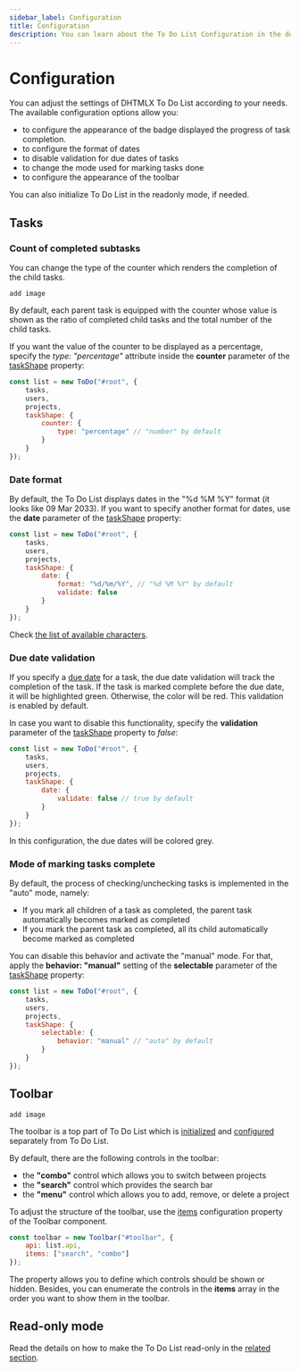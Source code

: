 ```yaml
---
sidebar_label: Configuration
title: Configuration
description: You can learn about the To Do List Configuration in the documentation of the DHTMLX JavaScript To Do List library. Browse developer guides and API reference, try out code examples and live demos, and download a free 30-day evaluation version of DHTMLX To Do List.
---
```


# Configuration

You can adjust the settings of DHTMLX To Do List according to your needs. The available configuration options allow you:
- to configure the appearance of the badge displayed the progress of task completion.
- to configure the format of dates
- to disable validation for due dates of tasks
- to change the mode used for marking tasks done
- to configure the appearance of the toolbar

You can also initialize To Do List in the readonly mode, if needed.

## Tasks

### Count of completed subtasks

You can change the type of the counter which renders the completion of the child tasks.

```todo
add image
```

By default, each parent task is equipped with the counter whose value is shown as the ratio of completed child tasks and the total number of the child tasks.

If you want the value of the counter to be displayed as a percentage, specify the *type: "percentage"* attribute inside the **counter** parameter of the [taskShape](api/configs/taskshape_config.md) property:

~~~js {5-9}
const list = new ToDo("#root", {
    tasks,
    users,
    projects,
    taskShape: {
        counter: {
            type: "percentage" // "number" by default
        }
    }
});
~~~

### Date format

By default, the To Do List displays dates in the "%d %M %Y" format (it looks like 09 Mar 2033). If you want to specify another format for dates, use the **date** parameter of the [taskShape](api/configs/taskshape_config.md) property:

~~~js {5-10}
const list = new ToDo("#root", {
    tasks,
    users,
    projects,
    taskShape: {
        date: {
            format: "%d/%m/%Y", // "%d %M %Y" by default
            validate: false
        }
    }
});
~~~

Check [the list of available characters](api/configs/taskshape_config.md#list-of-characters).

### Due date validation

If you specify a [due date](api/configs/tasks_config.md) for a task, the due date validation will track the completion of the task. If the task is marked complete before the due date, it will be highlighted green. Otherwise, the color will be red. This validation is enabled by default. 

In case you want to disable this functionality, specify the **validation** parameter of the [taskShape](api/configs/taskshape_config.md) property to *false*:

~~~js {5-10}
const list = new ToDo("#root", {
    tasks,
    users,
    projects,
    taskShape: {
        date: {
            validate: false // true by default
        }
    }
});
~~~

In this configuration, the due dates will be colored grey.

### Mode of marking tasks complete

By default, the process of checking/unchecking tasks is implemented in the "auto" mode, namely:

- If you mark all children of a task as completed, the parent task automatically becomes marked as completed 
- If you mark the parent task as completed, all its child automatically become marked as completed

You can disable this behavior and activate the "manual" mode. For that, apply the **behavior: "manual"** setting of the **selectable** parameter of the [taskShape](api/configs/taskshape_config.md) property:

~~~js {5-9}
const list = new ToDo("#root", {
    tasks,
    users,
    projects,
    taskShape: {
        selectable: {
            behavior: "manual" // "auto" by default
        }
    }
});
~~~

## Toolbar

```todo
add image
```

The toolbar is a top part of To Do List which is [initialized](guides/initialization.md#initialize-toolbar) and [configured](category/toolbar-properties.md) separately from To Do List.

By default, there are the following controls in the toolbar:

- the **"combo"** control which allows you to switch between projects
- the **"search"** control which provides the search bar
- the **"menu"** control which allows you to add, remove, or delete a project

To adjust the structure of the toolbar, use the [items](api/toolbar_api/configs/items_config.md) configuration property of the Toolbar component. 

~~~js
const toolbar = new Toolbar("#toolbar", {
    api: list.api,
    items: ["search", "combo"]
});
~~~

The property allows you to define which controls should be shown or hidden. Besides, you can enumerate the controls in the **items** array in the order you want to show them in the toolbar.


## Read-only mode

Read the details on how to make the To Do List read-only in the [related section](guides/readonly_mode.md).
